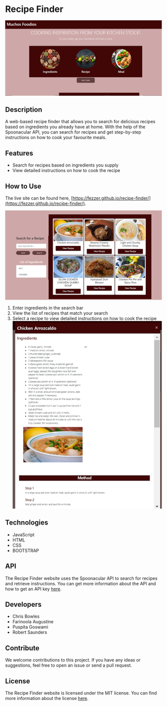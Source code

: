 # Recipe Finder
![Front View](./assets/images/front%20view.png)

## Description

A web-based recipe finder that allows you to search for delicious recipes based on ingredients you already have at home. With the help of the Spoonacular API, you can search for recipes and get step-by-step instructions on how to cook your favourite meals.

## Features

- Search for recipes based on ingredients you supply
- View detailed instructions on how to cook the recipe

## How to Use

The live site can be found here, [https://fezzer.github.io/recipe-finder/](https://fezzer.github.io/recipe-finder/).

![Front View](./assets/images/recipe_search.png)
1. Enter ingredients in the search bar
2. View the list of recipes that match your search
3. Select a recipe to view detailed instructions on how to cook the recipe
![Front View](./assets/images/instruction.png)

## Technologies

- JavaScript
- HTML
- CSS
- BOOTSTRAP

## API

The Recipe Finder website uses the Spoonacular API to search for recipes and retrieve instructions. You can get more information about the API and how to get an API key [here](https://spoonacular.com/food-api).

## Developers
- Chris Bowles
- Farinoola Augustine
- Puspita Goswami
- Robert Saunders

## Contribute

We welcome contributions to this project. If you have any ideas or suggestions, feel free to open an issue or send a pull request.

## License

The Recipe Finder website is licensed under the MIT license. You can find more information about the license [here](https://opensource.org/licenses/MIT).
